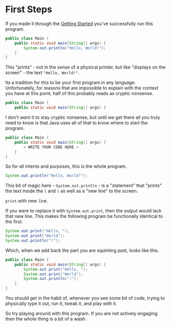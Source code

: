 # First Steps

If you made it through the [Getting Started](../getting_started/hello_world.md) you've successfully run this program.

```java
public class Main {
    public static void main(String[] args) {
        System.out.println("Hello, World!");
    }
}
```

This "prints" - not in the sense of a physical printer, but like "displays on the screen" -
the text `"Hello, World!"`. 

Its a tradition for this to be your first program in
any language. Unfortunately, for reasons that are impossible to explain with the context you have at this point,
half of this probably reads as cryptic nonsense.

```java
public class Main {
    public static void main(String[] args) {
```

I don't _want_ it to stay cryptic nonsense, but until we get there all you truly need to know
is that Java uses all of that to know where to start the program. 

```java
public class Main {
    public static void main(String[] args) {
        < WRITE YOUR CODE HERE >
    }
}
```

So for all intents and purposes, this is the whole program.

```java
System.out.println("Hello, World!");
```

This bit of magic here - `System.out.println` - is a "statement" that "prints" the text inside the `(` and `)` as well as a "new line" to the screen.

`print` with new `l`i`n`e.

If you were to replace it with `System.out.print`, then the output would lack that new line. This makes the following program be functionally identical to the first.

```java
System.out.print("Hello, ");
System.out.print("World");
System.out.println("!");
```

Which, when we add back the part you are squinting past, looks like this.

```java
public class Main {
    public static void main(String[] args) {
        System.out.print("Hello, ");
        System.out.print("World");
        System.out.println("!");
    }
}
```

You should get in the habit of, whenever you see some bit of code, trying to physically type it out, run it,
tweak it, and play with it.

So try playing around with this program. If you are not actively engaging then the whole thing is a bit of a wash.
